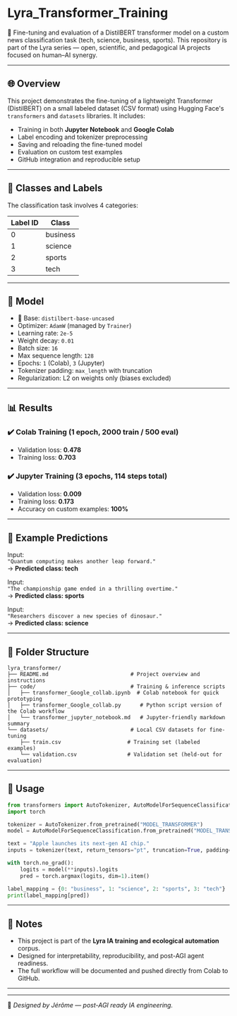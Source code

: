 # Lyra_Transformer_Training

🧠 Fine-tuning and evaluation of a DistilBERT transformer model on a custom news classification task (tech, science, business, sports). This repository is part of the Lyra series — open, scientific, and pedagogical IA projects focused on human–AI synergy.

---

## 🌐 Overview

This project demonstrates the fine-tuning of a lightweight Transformer (DistilBERT) on a small labeled dataset (CSV format) using Hugging Face's `transformers` and `datasets` libraries. It includes:
- Training in both **Jupyter Notebook** and **Google Colab**
- Label encoding and tokenizer preprocessing
- Saving and reloading the fine-tuned model
- Evaluation on custom test examples
- GitHub integration and reproducible setup

---

## 🧾 Classes and Labels

The classification task involves 4 categories:

| Label ID | Class      |
|----------|------------|
| 0        | business   |
| 1        | science    |
| 2        | sports     |
| 3        | tech       |

---

## 🧪 Model

- 🧠 Base: `distilbert-base-uncased`
- Optimizer: `AdamW` (managed by `Trainer`)
- Learning rate: `2e-5`
- Weight decay: `0.01`
- Batch size: `16`
- Max sequence length: `128`
- Epochs: `1` (Colab), `3` (Jupyter)
- Tokenizer padding: `max_length` with truncation
- Regularization: L2 on weights only (biases excluded)

---

## 📊 Results

### ✔️ Colab Training (1 epoch, 2000 train / 500 eval)
- Validation loss: **0.478**
- Training loss: **0.703**

### ✔️ Jupyter Training (3 epochs, 114 steps total)
- Validation loss: **0.009**
- Training loss: **0.173**
- Accuracy on custom examples: **100%**

---

## 💬 Example Predictions

Input:  
`"Quantum computing makes another leap forward."`  
→ **Predicted class: tech**

Input:  
`"The championship game ended in a thrilling overtime."`  
→ **Predicted class: sports**

Input:  
`"Researchers discover a new species of dinosaur."`  
→ **Predicted class: science**

---

## 💾 Folder Structure

```
lyra_transformer/                       
├── README.md                          # Project overview and instructions
├── code/                              # Training & inference scripts
│   ├── transformer_Google_collab.ipynb  # Colab notebook for quick prototyping
│   ├── transformer_Google_collab.py      # Python script version of the Colab workflow
│   └── transformer_jupyter_notebook.md   # Jupyter-friendly markdown summary
└── datasets/                          # Local CSV datasets for fine-tuning
    ├── train.csv                     # Training set (labeled examples)
    └── validation.csv                # Validation set (held-out for evaluation)

```

---

## 🚀 Usage

```python
from transformers import AutoTokenizer, AutoModelForSequenceClassification
import torch

tokenizer = AutoTokenizer.from_pretrained("MODEL_TRANSFORMER")
model = AutoModelForSequenceClassification.from_pretrained("MODEL_TRANSFORMER")

text = "Apple launches its next-gen AI chip."
inputs = tokenizer(text, return_tensors="pt", truncation=True, padding="max_length", max_length=128)

with torch.no_grad():
    logits = model(**inputs).logits
    pred = torch.argmax(logits, dim=1).item()

label_mapping = {0: "business", 1: "science", 2: "sports", 3: "tech"}
print(label_mapping[pred])
```

---

## 🧭 Notes

- This project is part of the **Lyra IA training and ecological automation** corpus.
- Designed for interpretability, reproducibility, and post-AGI agent readiness.
- The full workflow will be documented and pushed directly from Colab to GitHub.

---


---

🧬 *Designed by Jérôme — post-AGI ready IA engineering.*
